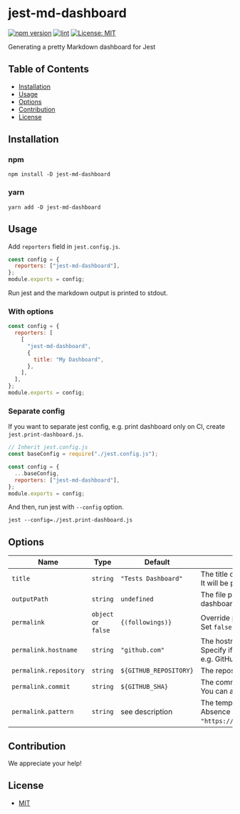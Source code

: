 # jest-md-dashboard

[![npm version](https://badge.fury.io/js/jest-md-dashboard.svg)](https://badge.fury.io/js/jest-md-dashboard)
[![lint](https://github.com/mshrtsr/jest-md-dashboard/actions/workflows/lint.yml/badge.svg)](https://github.com/mshrtsr/jest-md-dashboard/actions/workflows/lint.yml)
[![License: MIT](https://img.shields.io/badge/License-MIT-yellow.svg)](LICENSE)

Generating a pretty Markdown dashboard for Jest

## Table of Contents

- [Installation](#Installation)
- [Usage](#Usage)
- [Options](#Options)
- [Contribution](#Contribution)
- [License](#License)

## Installation

### npm

```shell
npm install -D jest-md-dashboard
```

### yarn

```shell
yarn add -D jest-md-dashboard
```

## Usage

Add `reporters` field in `jest.config.js`.

```js
const config = {
  reporters: ["jest-md-dashboard"],
};
module.exports = config;
```

Run jest and the markdown output is printed to stdout.

### With options

```js
const config = {
  reporters: [
    [
      "jest-md-dashboard",
      {
        title: "My Dashboard",
      },
    ],
  ],
};
module.exports = config;
```

### Separate config

If you want to separate jest config, e.g. print dashboard only on CI,
create `jest.print-dashboard.js`.

```js
// Inherit jest.config.js
const baseConfig = require("./jest.config.js");

const config = {
  ...baseConfig,
  reporters: ["jest-md-dashboard"],
};
module.exports = config;
```

And then, run jest with `--config` option.

```shell
jest --config=./jest.print-dashboard.js
```

## Options

| Name                 | Type                | Default                | Description                                                                                                                 |
|----------------------|---------------------|------------------------|-----------------------------------------------------------------------------------------------------------------------------|
| `title`              | `string`            | `"Tests Dashboard"`    | The title of a dashboard.<br>It will be printed at the top of the markdown output.                                          |
| `outputPath`         | `string`            | `undefined`            | The file path to output dashboard. If this option is specified, dashboard is printed to the file instead of stdout.         |
| `permalink`            | `object` or `false` | `{(followings)}`       | Override permalink generation.<br>Set `false` to disable generation.                                                        |
| `permalink.hostname`   | `string`            | `"github.com"`         | The hostname of permalink.<br>Specify if you using services other than github.com.<br>e.g. GitHub Enterprise  or GitLab     |
| `permalink.repository` | `string`            | `${GITHUB_REPOSITORY}` | The repository name of permalink. (`"<owner>/<repo>"`)                                                                      |
| `permalink.commit`     | `string`            | `${GITHUB_SHA}`        | The commit hash of permalink.<br>You can also specify branch or tag.                                                        |
| `permalink.pattern`    | `string`            | see description        | The template pattern of permalink.<br>Absence defaults to `"https://${hostname}/${repository}/blob/${commit}/${filePath}"`. |


## Contribution

We appreciate your help!

## License

- [MIT](LICENSE)
